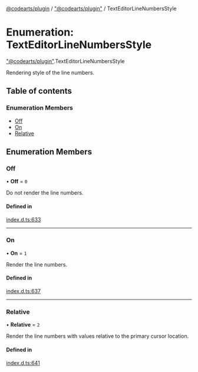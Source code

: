 [@codearts/plugin](../README.md) / ["@codearts/plugin"](../modules/_codearts_plugin_.md) / TextEditorLineNumbersStyle

# Enumeration: TextEditorLineNumbersStyle

["@codearts/plugin"](../modules/_codearts_plugin_.md).TextEditorLineNumbersStyle

Rendering style of the line numbers.

## Table of contents

### Enumeration Members

- [Off](codearts_plugin_.TextEditorLineNumbersStyle.md#off)
- [On](codearts_plugin_.TextEditorLineNumbersStyle.md#on)
- [Relative](codearts_plugin_.TextEditorLineNumbersStyle.md#relative)

## Enumeration Members

### Off

• **Off** = ``0``

Do not render the line numbers.

#### Defined in

[index.d.ts:633](https://github.com/xyz-fish/cloudide-plugin-api/blob/9927cd6/index.d.ts#L633)

___

### On

• **On** = ``1``

Render the line numbers.

#### Defined in

[index.d.ts:637](https://github.com/xyz-fish/cloudide-plugin-api/blob/9927cd6/index.d.ts#L637)

___

### Relative

• **Relative** = ``2``

Render the line numbers with values relative to the primary cursor location.

#### Defined in

[index.d.ts:641](https://github.com/xyz-fish/cloudide-plugin-api/blob/9927cd6/index.d.ts#L641)
